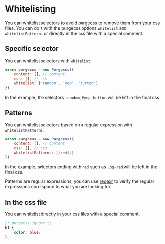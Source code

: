 # Whitelisting

You can whitelist selectors to avoid purgecss to remove them from your css files. You can do it with the purgecss options `whitelist` and `whitelistPatterns` or directly in the css file with a special comment.

## Specific selector

You can whitelist selectors with `whitelist`.

```js
const purgecss = new Purgecss({
    content: [], // content
    css: [], // css
    whitelist: ['random', 'yep', 'button']
})
```

In the example, the selectors`.random`, `#yep`, `button` will be left in the final css.

## Patterns

You can whitelist selectors based on a regular expression with `whitelistPatterns`.

```js
const purgecss = new Purgecss({
    content: [], // content
    css: [], // css
    whitelistPatterns: [/red$/]
})
```

In the example, selectors ending with `red` such as `.bg-red` will be left in the final css.

Patterns are regular expressions, you can use [regexr](https://regexr.com) to verify the regular expressions correspond to what you are looking for.

## In the css file

You can whitelist directly in your css files with a special comment.

```css
/* purgecss ignore */
h1 {
    color: blue;
}
```




